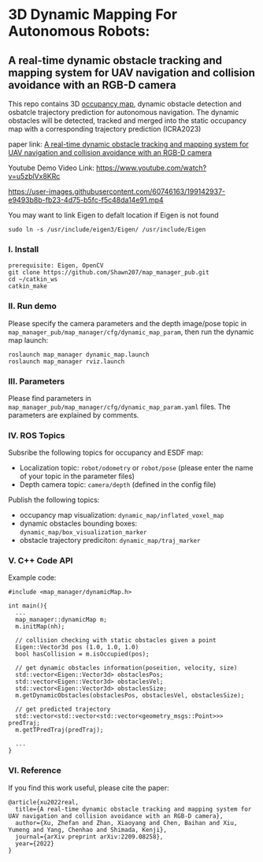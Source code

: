 # 3D Dynamic Mapping For Autonomous Robots: 
## A real-time dynamic obstacle tracking and mapping system for UAV navigation and collision avoidance with an RGB-D camera
This repo contains 3D [occupancy map](https://en.wikipedia.org/wiki/Occupancy_grid_mapping), dynamic obstacle detection and osbatcle trajectory prediction for autonomous navigation. The dynamic obstacles will be detected, tracked and merged into the static occupancy map with a corresponding trajectory prediction (ICRA2023)



paper link: [A real-time dynamic obstacle tracking and mapping system for UAV navigation and collision avoidance with an RGB-D camera](https://arxiv.org/abs/2209.08258)

Youtube Demo Video Link: https://www.youtube.com/watch?v=u5zblVx8KRc

https://user-images.githubusercontent.com/60746163/199142937-e9493b8b-fb23-4d75-b5fc-f5c48da14e91.mp4



You may want to link Eigen to defalt location if Eigen is not found
```
sudo ln -s /usr/include/eigen3/Eigen/ /usr/include/Eigen
```

### I. Install
```
prerequisite: Eigen, OpenCV
git clone https://github.com/Shawn207/map_manager_pub.git
cd ~/catkin_ws
catkin_make
```
### II. Run demo
Please specify the camera parameters and the depth image/pose topic in ```map_manager_pub/map_manager/cfg/dynamic_map_param```, then run the dynamic map launch: 
```
roslaunch map_manager dynamic_map.launch
roslaunch map_manager rviz.launch
```

### III. Parameters
Please find parameters in ```map_manager_pub/map_manager/cfg/dynamic_map_param.yaml``` files. The parameters are explained by comments.

### IV. ROS Topics
Subsribe the following topics for occupancy and ESDF map:
  - Localization topic: ```robot/odometry``` or ```robot/pose``` (please enter the name of your topic in the parameter files)
  - Depth camera topic: ```camera/depth``` (defined in the config file)
  
Publish the following topics:
  - occupancy map visualization: ```dynamic_map/inflated_voxel_map```
  - dynamic obstacles bounding boxes: ```dynamic_map/box_visualization_marker```
  - obstacle trajectory prediciton: ```dynamic_map/traj_marker```

### V. C++ Code API
Example code:
```
#include <map_manager/dynamicMap.h>

int main(){
  ...
  map_manager::dynamicMap m;
  m.initMap(nh);
  
  // collision checking with static obstacles given a point
  Eigen::Vector3d pos (1.0, 1.0, 1.0)
  bool hasCollision = m.isOccupied(pos);
  
  // get dynamic obstacles information(poseition, velocity, size)
  std::vector<Eigen::Vector3d> obstaclesPos;
  std::vector<Eigen::Vector3d> obstaclesVel;
  std::vector<Eigen::Vector3d> obstaclesSize;
  m.getDynamicObstacles(obstaclesPos, obstaclesVel, obstaclesSize);
  
  // get predicted trajectory
  std::vector<std::vector<std::vector<geometry_msgs::Point>>> predTraj;
  m.getTPredTraj(predTraj);
  
  ...
}
```

### VI. Reference
If you find this work useful, please cite the paper:

```
@article{xu2022real,
  title={A real-time dynamic obstacle tracking and mapping system for UAV navigation and collision avoidance with an RGB-D camera},
  author={Xu, Zhefan and Zhan, Xiaoyang and Chen, Baihan and Xiu, Yumeng and Yang, Chenhao and Shimada, Kenji},
  journal={arXiv preprint arXiv:2209.08258},
  year={2022}
}
```




